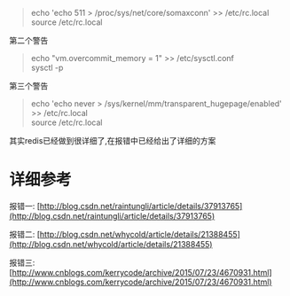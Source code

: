 
 
> echo 'echo 511 > /proc/sys/net/core/somaxconn' >> /etc/rc.local  
>  source /etc/rc.local
> 
>  
 第二个警告

 
> echo "vm.overcommit_memory = 1" >> /etc/sysctl.conf  
>  sysctl -p
> 
>  
 第三个警告

 
> echo 'echo never > /sys/kernel/mm/transparent_hugepage/enabled' >> /etc/rc.local  
>  source /etc/rc.local
> 
>  
 其实redis已经做到很详细了,在报错中已经给出了详细的方案

 

 
# 详细参考

 报错一: [http://blog.csdn.net/raintungli/article/details/37913765](http://blog.csdn.net/raintungli/article/details/37913765)

 报错二: [http://blog.csdn.net/whycold/article/details/21388455](http://blog.csdn.net/whycold/article/details/21388455)

 报错三: [http://www.cnblogs.com/kerrycode/archive/2015/07/23/4670931.html](http://www.cnblogs.com/kerrycode/archive/2015/07/23/4670931.html)

 

   
 